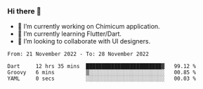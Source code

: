 ### Hi there 👋

<!--
**devcat37/devcat37** is a ✨ _special_ ✨ repository because its `README.md` (this file) appears on your GitHub profile.-->


- 🔭 I’m currently working on Chimicum application.
- 🌱 I’m currently learning Flutter/Dart.
- 👯 I’m looking to collaborate with UI designers.
<!-- - 🤔 I’m looking for help with ... -->

<!--START_SECTION:waka-->

```text
From: 21 November 2022 - To: 28 November 2022

Dart     12 hrs 35 mins  ████████████████████████▓   99.12 %
Groovy   6 mins          ▒░░░░░░░░░░░░░░░░░░░░░░░░   00.85 %
YAML     0 secs          ░░░░░░░░░░░░░░░░░░░░░░░░░   00.03 %
```

<!--END_SECTION:waka-->
